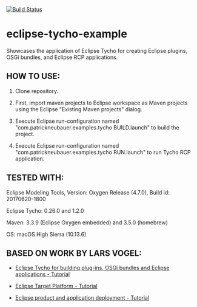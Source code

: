 [![Build Status](https://travis-ci.org/patrickneubauer/eclipse-tycho-example.svg?branch=master)](https://travis-ci.org/patrickneubauer/eclipse-tycho-example)
# eclipse-tycho-example

Showcases the application of Eclipse Tycho for creating Eclipse plugins, OSGi bundles, and Eclipse RCP applications.


HOW TO USE:
-----------

1. Clone repository.

2. First, import maven projects to Eclipse workspace as Maven projects using the Eclipse "Existing Maven projects" dialog.

3. Execute Eclipse run-configuration named "com.patrickneubauer.examples.tycho BUILD.launch" to build the project.

4. Execute Eclipse run-configuration named "com.patrickneubauer.examples.tycho RUN.launch" to run Tycho RCP application.



TESTED WITH:
------------

Eclipse Modeling Tools, Version: Oxygen Release (4.7.0), Build id: 20170620-1800

Eclipse Tycho: 0.26.0 and 1.2.0

Maven: 3.3.9 (Eclipse Oxygen embedded) and 3.5.0 (homebrew)

OS: macOS High Sierra (10.13.6)



BASED ON WORK BY LARS VOGEL: 
----------------------------

* [Eclipse Tycho for building plug-ins, OSGi bundles and Eclipse applications - Tutorial](http://www.vogella.com/tutorials/EclipseTycho/article.html)

* [Eclipse Target Platform - Tutorial](http://www.vogella.com/tutorials/EclipseTargetPlatform/article.html)

* [Eclipse product and application deployment - Tutorial](http://www.vogella.com/tutorials/EclipseProductDeployment/article.html)
